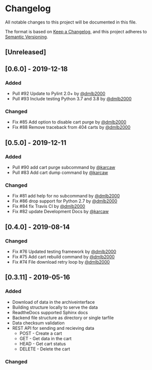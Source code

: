 # Changelog
All notable changes to this project will be documented in this file.

The format is based on [Keep a Changelog](https://keepachangelog.com/en/1.0.0/),
and this project adheres to [Semantic Versioning](https://semver.org/spec/v2.0.0.html).

## [Unreleased]

## [0.6.0] - 2019-12-18
### Added
- Pull #92 Update to Pylint 2.0+ by [@dmlb2000](https://github.com/dmlb2000)
- Pull #93 Include testing Python 3.7 and 3.8 by [@dmlb2000](https://github.com/dmlb2000)

### Changed
- Fix #85 Add option to disable cart purge by [@dmlb2000](https://github.com/dmlb2000)
- Fix #88 Remove traceback from 404 carts by [@dmlb2000](https://github.com/dmlb2000)

## [0.5.0] - 2019-12-11
### Added
- Pull #90 add cart purge subcommand by [@karcaw](https://github.com/karcaw)
- Pull #83 Add cart dump command by [@karcaw](https://github.com/karcaw)

### Changed
- Fix #81 add help for no subcommand by [@dmlb2000](https://github.com/dmlb2000)
- Fix #86 drop support for Python 2.7 by [@dmlb2000](https://github.com/dmlb2000)
- Fix #84 fix Travis CI by [@dmlb2000](https://github.com/dmlb2000)
- Fix #82 update Development Docs by [@karcaw](https://github.com/karcaw)

## [0.4.0] - 2019-08-14
### Changed
- Fix #76 Updated testing framework by [@dmlb2000](https://github.com/dmlb2000)
- Fix #75 Add cart rebuild command by [@dmlb2000](https://github.com/dmlb2000)
- Fix #74 File download retry loop by [@dmlb2000](https://github.com/dmlb2000)

## [0.3.11] - 2019-05-16
### Added
- Download of data in the archiveinterface
- Building structure locally to serve the data
- ReadtheDocs supported Sphinx docs
- Backend file structure as directory or single tarfile
- Data checksum validation
- REST API for sending and recieving data
  - POST - Create a cart
  - GET - Get data in the cart
  - HEAD - Get cart status
  - DELETE - Delete the cart

### Changed
